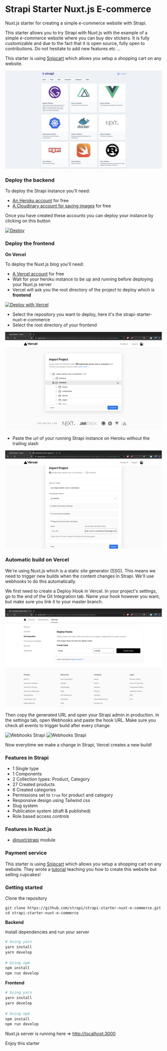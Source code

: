 # Strapi Starter Nuxt.js E-commerce

Nuxt.js starter for creating a simple e-commerce website with Strapi.

This starter allows you to try Strapi with Nuxt.js with the example of a simple e-commerce website where you can buy dev stickers. It is fully customizable and due to the fact that it is open source, fully open to contributions. Do not hesitate to add new features etc ...

This starter is using [Snipcart](https://snipcart.com/) which allows you setup a shopping cart on any website.

![screenshot image](/screenshot.png)

### Deploy the backend

To deploy the Strapi instance you'll need:

- [An Heroku account](https://signup.heroku.com/) for free
- [A Cloudinary account for saving images](https://cloudinary.com/users/register/free) for free

Once you have created these accounts you can deploy your instance by clicking on this button

[![Deploy](https://www.herokucdn.com/deploy/button.svg)](https://heroku.com/deploy?template=https://github.com/strapi/strapi-starter-nuxt-e-commerce)

### Deploy the frontend

**On Vercel**

To deploy the Nuxt.js blog you'll need:

  - [A Vercel account](https://vercel.com/dashboard) for free
  - Wait for your heroku instance to be up and running before deploying your Nuxt.js server
  - Vercel will ask you the root directory of the project to deploy which is **frontend**

[![Deploy with Vercel](https://vercel.com/button)](https://vercel.com/import/git?s=https%3A%2F%2Fgithub.com%2Fstrapi%2Fstrapi-starter-nuxt-e-commerce&env=API_URL&envDescription=Enter%20the%20url%20of%20your%20Strapi%20API%20without%20the%20trailing%20slash&project-name=my-strapi-starter-nuxt-e-commerce)  

  - Select the repository you want to deploy, here it's the strapi-starter-nuxt-e-commerce
  - Select the root directory of your frontend

![Root directory](/medias/vercel-deploy-step-1.png)

  - Paste the url of your running Strapi instance on Heroku without the trailing slash

![Root directory](/medias/vercel-deploy-step-2.png)  

### Automatic build on Vercel

We're using Nuxt.js which is a static site generator (SSG). This means we need to trigger new builds when the content changes in Strapi. We'll use webhooks to do this automatically.

We first need to create a Deploy Hook in Vercel. In your project's settings, go to the end of the Git Integration tab. Name your hook however you want, but make sure you link it to your master branch.

![Webhooks vercel](/medias/vercel-deploy-hook.png)

Then copy the generated URL and open your Strapi admin in production. In the settings tab, open Webhooks and paste the hook URL. Make sure you check all events to trigger build after every change.

![Webhooks Strapi](/medias/webhook-vercel.png)
![Webhooks Strapi](/medias/webhooks.png)

Now everytime we make a change in Strapi, Vercel creates a new build!

### Features in Strapi

- 1 Single type
- 1 Components
- 2 Collection types: Product, Category
- 27 Created products
- 6 Created categories
- Permissions set to `true` for product and category
- Responsive design using Tailwind css
- Slug system
- Publication system (draft & published)
- Role based access controls

### Features in Nuxt.js

- [@nuxt/strapi](https://strapi.nuxtjs.org/) module

### Payment service

This starter is using [Snipcart](https://snipcart.com/) which allows you setup a shopping cart on any website.
They wrote a [tutorial](https://snipcart.com/blog/strapi-nuxt-ecommerce-tutorial?utm_source=twitter&utm_medium=facebook&utm_campaign=strapi) teaching you how to create this website but selling cupcakes!

### Getting started

Clone the repository

```
git clone https://github.com/strapi/strapi-starter-nuxt-e-commerce.git
cd strapi-starter-nuxt-e-commerce
```

**Backend**

Install dependencies and run your server

```bash
# Using yarn
yarn install
yarn develop

# Using npm
npm install
npm run develop
```

**Frontend**

```bash
# Using yarn
yarn install
yarn develop

# Using npm
npm install
npm run develop
```

Nuxt.js server is running here => [http://localhost:3000](http://localhost:3000)

Enjoy this starter
